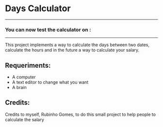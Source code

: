 # Days Calculator
---

### You can now test the calculator on : 



---

This project implements a way to calculate the days between two dates, calculate the hours and in the future a way to calculate your salary.

## Requeriments:
* A computer
* A text editor to change what you want
* A brain


## Credits:
Credits to myself, Rubinho Gomes, to do this small project to help people to calculate the salary
